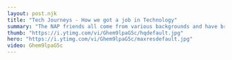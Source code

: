 ```yaml
---
layout: post.njk
title: "Tech Journeys - How we got a job in Technology"
summary: "The NAP friends all come from various backgrounds and have broken into tech in different and not so conventional ways."
thumb: "https://i.ytimg.com/vi/Ghem9lpaG5c/hqdefault.jpg"
hero: "https://i.ytimg.com/vi/Ghem9lpaG5c/maxresdefault.jpg"
video: Ghem9lpaG5c
---
```

